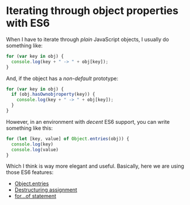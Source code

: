 Iterating through object properties with ES6
===

When I have to iterate through _plain_ JavaScript objects, I usually do something like:

```js
for (var key in obj) {
  console.log(key + " -> " + obj[key]);
}
```

And, if the object has a _non-default_ prototype:

```js
for (var key in obj) {
  if (obj.hasOwnobjroperty(key)) {
    console.log(key + " -> " + obj[key]);
  }
}
```

However, in an environment with _decent_ ES6 support, you can write something like this:

```js
for (let [key, value] of Object.entries(obj)) {
  console.log(key)
  console.log(value)
}
```

Which I think is way more elegant and useful. Basically, here we are using those ES6 features:

- [Object.entries](https://developer.mozilla.org/it/docs/Web/JavaScript/Reference/Global_Objects/Object/entries) 
- [Destructuring assignment](https://developer.mozilla.org/it/docs/Web/JavaScript/Reference/Operators/Destructuring_assignment)
- [for...of statement](https://developer.mozilla.org/en-US/docs/Web/JavaScript/Reference/Statements/for...of)
